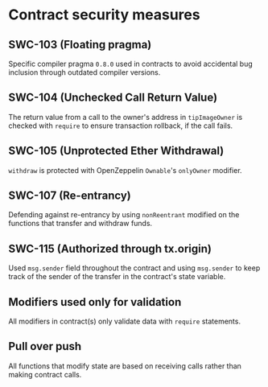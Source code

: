 # Contract security measures

## SWC-103 (Floating pragma)

Specific compiler pragma `0.8.0` used in contracts to avoid accidental bug inclusion through outdated compiler versions.


## SWC-104 (Unchecked Call Return Value)

The return value from a call to the owner's address in `tipImageOwner` is checked with `require` to ensure transaction rollback, if the call fails.

## SWC-105 (Unprotected Ether Withdrawal)

`withdraw` is protected with OpenZeppelin `Ownable`'s `onlyOwner` modifier.

## SWC-107 (Re-entrancy)

Defending against re-entrancy by using `nonReentrant` modified on the functions that transfer and withdraw funds.

## SWC-115 (Authorized through tx.origin)

Used `msg.sender` field throughout the contract and using `msg.sender` to keep track of the sender of the transfer in the contract's state variable.

## Modifiers used only for validation

All modifiers in contract(s) only validate data with `require` statements.

## Pull over push

All functions that modify state are based on receiving calls rather than making contract calls.